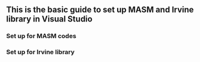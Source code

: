 ## This is the basic guide to set up MASM and Irvine library in Visual Studio

### Set up for MASM codes

### Set up for Irvine library